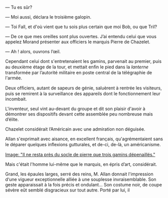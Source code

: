 — Tu es sûr?

— Moi aussi, déclara le troisième galopin.

— Toi Fall, et d'où vient que tu sois plus certain que moi Bob, ou que
Tril?

— De ce que mes oreilles sont plus ouvertes. J’ai entendu celui que vous appelez Morand présenter aux officiers le marquis Pierre de Chazelet.

— Ah ! alors, ouvrons l’œil.

Cependant celui dont s'entretenaient les gamins, parvenait au premier, puis au deuxième étage de la tour, et mettait enﬁn le pied dans la _lanterne_
transformée par l’autorité militaire en poste central de la télégraphie de l'armée.

Deux ofﬁciers, autant de sapeurs de génie, saluèrent à rentrée les visiteurs, puis se remirent à la surveillance des appareils dont le fonctionnement leur incombait.

L'inventeur, seul vint au-devant du groupe et dit son plaisir d'avoir
à démontrer ses dispositifs devant cette assemblée peu nombreuse mais d’élite.

Chazelet considérait l’Américain avec une admiration non déguisée.

Allan s'exprimait avec aisance, en excellent français, qu'agrémentaient sans le déparer quelques inﬂexions gutturales, et de-ci, de-là, un américanisme.

[Image: "Il ne resta près du socle de pierre que trois gamins dépenaillés."](../images/1-page-057.JPG) 

Mais c'était l'homme lui-même que le marquis, en épris d’art, considérait.

Grand, les épaules larges, serré des reins, M. Allan donnait l'impression
d‘une vigueur exceptionnelle alliée à une souplesse invraisemblable. Son geste
apparaissait à la fois précis et ondulant... Son costume noir, de coupe sévère
eût semblé disgracieux sur tout autre. Porté par lui, il
